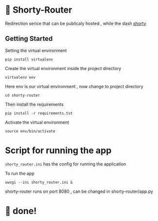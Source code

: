 # :checkered_flag: Shorty-Router

Redirection serice that can be publicaly hosted , while the dash [shorty](https://github.com/PadamSethia/shorty)

## Getting Started

Setting the virtual environment

`pip install virtualenv`

Create the virtual environment inside the project directory

`virtualenv env`

Here env is our virtual environment , now change to project directory

`cd shorty-router`

Then install the requirements

`pip install -r requirements.txt`

Activate the virtual environment

`source env/bin/activate`

# Script for running the app

`shorty_router.ini` has the config for running the application

To run the app 

`uwsgi --ini shorty_router.ini &`

shorty-router runs on port 8080 , can be changed in shorty-router/app.py 

# :tada: done!
